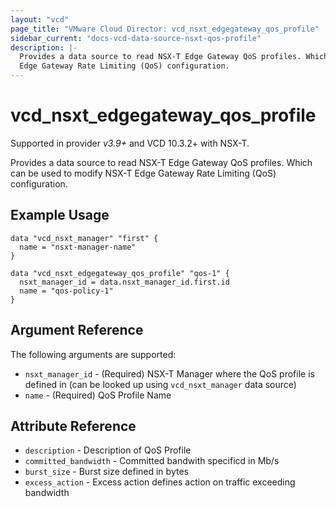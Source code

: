 ```yaml
---
layout: "vcd"
page_title: "VMware Cloud Director: vcd_nsxt_edgegateway_qos_profile"
sidebar_current: "docs-vcd-data-source-nsxt-qos-profile"
description: |-
  Provides a data source to read NSX-T Edge Gateway QoS profiles. Which can be used to modify NSX-T 
  Edge Gateway Rate Limiting (QoS) configuration.
---
```


# vcd\_nsxt\_edgegateway\_qos\_profile

Supported in provider *v3.9+* and VCD 10.3.2+ with NSX-T.

Provides a data source to read NSX-T Edge Gateway QoS profiles. Which can be used to modify NSX-T
Edge Gateway Rate Limiting (QoS) configuration.

## Example Usage

```hcl
data "vcd_nsxt_manager" "first" {
  name = "nsxt-manager-name"
}

data "vcd_nsxt_edgegateway_qos_profile" "qos-1" {
  nsxt_manager_id = data.nsxt_manager_id.first.id
  name = "qos-policy-1"
}
```

## Argument Reference

The following arguments are supported:

* `nsxt_manager_id` - (Required) NSX-T Manager where the QoS profile is defined in (can be looked up
using `vcd_nsxt_manager` data source)
* `name` - (Required) QoS Profile Name


## Attribute Reference

* `description` - Description of QoS Profile
* `committed_bandwidth` - Committed bandwith specificd in Mb/s
* `burst_size` - Burst size defined in bytes
* `excess_action` - Excess action defines action on traffic exceeding bandwidth
